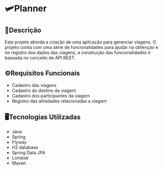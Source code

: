 # 🛩️Planner

## 📃Descrição
Este projeto aborda a criação de uma aplicação para gerenciar viagens. O projeto conta com uma série de funcionalidades para ajudar na obtenção e no registro dos dados das viagens,
a construção das funcionalidades é baseada no conceito de API REST.

## ⚙️Requisitos Funcionais
- Cadastro das viagens
- Cadastro do destino da viagem
- Cadastro dos participantes da viagem
- Registro das atividades relacionadas a viagem

## 🖥️Tecnologias Utilizadas
- Java
- Spring
- Flyway
- H2 database
- Spring Data JPA
- Lombok
- Maven

 
